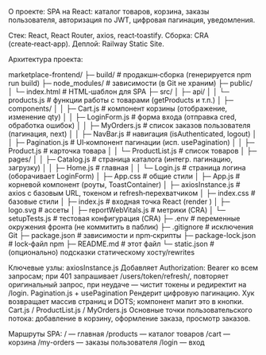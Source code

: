 О проекте: 
SPA на React: каталог товаров, корзина, заказы пользователя, авторизация по JWT, цифровая пагинация, уведомления.

Стек:
React, React Router, axios, react‑toastify. Сборка: CRA (create‑react‑app). Деплой: Railway Static Site.


Архитектура проекта:

marketplace-frontend/
├─ build/                     # продакшн‑сборка (генерируется npm run build)
├─ node_modules/              # зависимости (в Git не храним)
├─ public/
│  └─ index.html              # HTML‑шаблон для SPA
├─ src/
│  ├─ api/
│  │  └─ products.js          # функции работы с товарами (getProducts и т.п.)
│  ├─ components/
│  │  ├─ Cart.js              # компонент корзины (отображение, изменение qty)
│  │  ├─ LoginForm.js         # форма входа (отправка cred, обработка ошибок)
│  │  ├─ MyOrders.js          # список заказов пользователя (пагинация, next)
│  │  ├─ NavBar.js            # навигация (isAuthenticated, logout)
│  │  ├─ Pagination.js        # UI‑компонент пагинации (исп. usePagination)
│  │  ├─ Product.js           # карточка товара
│  │  └─ ProductList.js       # список товаров
│  ├─ pages/
│  │  ├─ Catalog.js           # страница каталога (интегр. пагинацию, загрузку)
│  │  ├─ Home.js              # главная
│  │  └─ Login.js             # страница логина (оборачивает LoginForm)
│  ├─ App.css                 # общие стили
│  ├─ App.js                  # корневой компонент (роуты, ToastContainer)
│  ├─ axiosInstance.js        # axios с базовым URL, токеном и refresh‑перехватчиком
│  ├─ index.css               # базовые стили
│  ├─ index.js                # входная точка React (render <App />)
│  ├─ logo.svg                # ассеты
│  ├─ reportWebVitals.js      # метрики (CRA)
│  └─ setupTests.js           # тестовая конфигурация (CRA)
├─ .env                       # переменные окружения фронта (не коммитить в паблик)
├─ .gitignore                 # исключения Git
├─ package.json               # зависимости и npm‑скрипты
├─ package-lock.json          # lock‑файл npm
├─ README.md                  # этот файл
└─ static.json                # (опционально) подсказки статическому хосту/rewrites


Ключевые узлы:
axiosInstance.js
Добавляет Authorization: Bearer <access> ко всем запросам; при 401 запрашивает /users/token/refresh/, повторяет оригинальный запрос, при неудаче — чистит токены и редиректит на /login.
Pagination.js + usePagination
Рендерит цифровую пагинацию. Хук возвращает массив страниц и DOTS; компонент мапит это в кнопки.
Cart.js / ProductList.js / MyOrders.js
Основные точки пользовательского потока: добавление в корзину, оформление заказа, просмотр заказов.


Маршруты SPA:
/ — главная
/products — каталог товаров
/cart — корзина
/my-orders — заказы пользователя
/login — вход